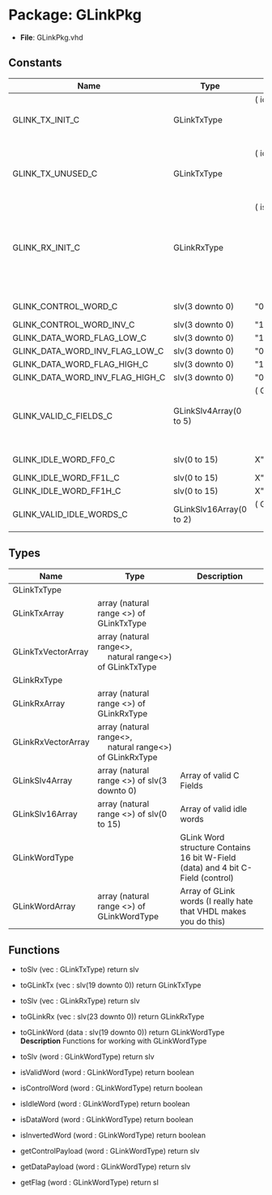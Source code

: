 # Package: GLinkPkg

- **File**: GLinkPkg.vhd
## Constants

| Name                            | Type                    | Value                                                                                                                                                                                                                                                                                                                                                                                                                                                                                                                                                               | Description               |
| ------------------------------- | ----------------------- | ------------------------------------------------------------------------------------------------------------------------------------------------------------------------------------------------------------------------------------------------------------------------------------------------------------------------------------------------------------------------------------------------------------------------------------------------------------------------------------------------------------------------------------------------------------------- | ------------------------- |
| GLINK_TX_INIT_C                 | GLinkTxType             |  (       idle    => '1',<br><span style="padding-left:20px">       control => '0',<br><span style="padding-left:20px">       flag    => '0',<br><span style="padding-left:20px">       data    => (others => '0'),<br><span style="padding-left:20px">       linkRst => '1')                                                                                                                                                                                                                                                                                        |                           |
| GLINK_TX_UNUSED_C               | GLinkTxType             |  (       idle    => '1',<br><span style="padding-left:20px">       control => '0',<br><span style="padding-left:20px">       flag    => '0',<br><span style="padding-left:20px">       data    => (others => '0'),<br><span style="padding-left:20px">       linkRst => '0')                                                                                                                                                                                                                                                                                        |                           |
| GLINK_RX_INIT_C                 | GLinkRxType             |  (       isIdle    => '1',<br><span style="padding-left:20px">       isData    => '0',<br><span style="padding-left:20px">       isControl => '0',<br><span style="padding-left:20px">       flag      => '0',<br><span style="padding-left:20px">       data      => (others => '0'),<br><span style="padding-left:20px">       -- Link Status Signals       error     => '0',<br><span style="padding-left:20px">       rxReady   => '0',<br><span style="padding-left:20px">       txReady   => '0',<br><span style="padding-left:20px">       linkUp    => '0') |                           |
| GLINK_CONTROL_WORD_C            | slv(3 downto 0)         |  "0011"                                                                                                                                                                                                                                                                                                                                                                                                                                                                                                                                                             |  Valid C Field values     |
| GLINK_CONTROL_WORD_INV_C        | slv(3 downto 0)         |  "1100"                                                                                                                                                                                                                                                                                                                                                                                                                                                                                                                                                             |                           |
| GLINK_DATA_WORD_FLAG_LOW_C      | slv(3 downto 0)         |  "1101"                                                                                                                                                                                                                                                                                                                                                                                                                                                                                                                                                             |                           |
| GLINK_DATA_WORD_INV_FLAG_LOW_C  | slv(3 downto 0)         |  "0010"                                                                                                                                                                                                                                                                                                                                                                                                                                                                                                                                                             |                           |
| GLINK_DATA_WORD_FLAG_HIGH_C     | slv(3 downto 0)         |  "1011"                                                                                                                                                                                                                                                                                                                                                                                                                                                                                                                                                             |                           |
| GLINK_DATA_WORD_INV_FLAG_HIGH_C | slv(3 downto 0)         |  "0100"                                                                                                                                                                                                                                                                                                                                                                                                                                                                                                                                                             |                           |
| GLINK_VALID_C_FIELDS_C          | GLinkSlv4Array(0 to 5)  |  (       GLINK_CONTROL_WORD_C,<br><span style="padding-left:20px">       GLINK_CONTROL_WORD_INV_C,<br><span style="padding-left:20px">       GLINK_DATA_WORD_FLAG_LOW_C,<br><span style="padding-left:20px">       GLINK_DATA_WORD_INV_FLAG_LOW_C,<br><span style="padding-left:20px">       GLINK_DATA_WORD_FLAG_HIGH_C,<br><span style="padding-left:20px">       GLINK_DATA_WORD_INV_FLAG_HIGH_C)                                                                                                                                                                |                           |
| GLINK_IDLE_WORD_FF0_C           | slv(0 to 15)            |  X"FF00"                                                                                                                                                                                                                                                                                                                                                                                                                                                                                                                                                            |  Valid idle (fill) words  |
| GLINK_IDLE_WORD_FF1L_C          | slv(0 to 15)            |  X"FE00"                                                                                                                                                                                                                                                                                                                                                                                                                                                                                                                                                            |                           |
| GLINK_IDLE_WORD_FF1H_C          | slv(0 to 15)            |  X"FF80"                                                                                                                                                                                                                                                                                                                                                                                                                                                                                                                                                            |                           |
| GLINK_VALID_IDLE_WORDS_C        | GLinkSlv16Array(0 to 2) |  (       GLINK_IDLE_WORD_FF0_C,<br><span style="padding-left:20px">       GLINK_IDLE_WORD_FF1L_C,<br><span style="padding-left:20px">       GLINK_IDLE_WORD_FF1H_C)                                                                                                                                                                                                                                                                                                                                                                                                 |                           |
## Types

| Name               | Type                                                                                         | Description                                                                        |
| ------------------ | -------------------------------------------------------------------------------------------- | ---------------------------------------------------------------------------------- |
| GLinkTxType        |                                                                                              |                                                                                    |
| GLinkTxArray       | array (natural range <>) of GLinkTxType                                                      |                                                                                    |
| GLinkTxVectorArray | array (natural range<>,<br><span style="padding-left:20px"> natural range<>) of GLinkTxType  |                                                                                    |
| GLinkRxType        |                                                                                              |                                                                                    |
| GLinkRxArray       | array (natural range <>) of GLinkRxType                                                      |                                                                                    |
| GLinkRxVectorArray | array (natural range<>,<br><span style="padding-left:20px"> natural range<>) of GLinkRxType  |                                                                                    |
| GLinkSlv4Array     | array (natural range <>) of slv(3 downto 0)                                                  |  Array of valid C Fields                                                           |
| GLinkSlv16Array    | array (natural range <>) of slv(0 to 15)                                                     |  Array of valid idle words                                                         |
| GLinkWordType      |                                                                                              |  GLink Word structure  Contains 16 bit W-Field (data) and 4 bit C-Field (control)  |
| GLinkWordArray     | array (natural range <>) of GLinkWordType                                                    |  Array of GLink words (I really hate that VHDL makes you do this)                  |
## Functions
- toSlv <font id="function_arguments">(vec     : GLinkTxType) </font> <font id="function_return">return slv </font>
- toGLinkTx <font id="function_arguments">(vec : slv(19 downto 0)) </font> <font id="function_return">return GLinkTxType </font>
- toSlv <font id="function_arguments">(vec     : GLinkRxType) </font> <font id="function_return">return slv </font>
- toGLinkRx <font id="function_arguments">(vec : slv(23 downto 0)) </font> <font id="function_return">return GLinkRxType </font>
- toGLinkWord <font id="function_arguments">(data        : slv(19 downto 0)) </font> <font id="function_return">return GLinkWordType </font>
</br>**Description**
 Functions for working with GLinkWordType

- toSlv <font id="function_arguments">(word             : GLinkWordType) </font> <font id="function_return">return slv </font>
- isValidWord <font id="function_arguments">(word       : GLinkWordType) </font> <font id="function_return">return boolean </font>
- isControlWord <font id="function_arguments">(word     : GLinkWordType) </font> <font id="function_return">return boolean </font>
- isIdleWord <font id="function_arguments">(word        : GLinkWordType) </font> <font id="function_return">return boolean </font>
- isDataWord <font id="function_arguments">(word        : GLinkWordType) </font> <font id="function_return">return boolean </font>
- isInvertedWord <font id="function_arguments">(word    : GLinkWordType) </font> <font id="function_return">return boolean </font>
- getControlPayload <font id="function_arguments">(word : GLinkWordType) </font> <font id="function_return">return slv </font>
- getDataPayload <font id="function_arguments">(word     : GLinkWordType) </font> <font id="function_return">return slv </font>
- getFlag <font id="function_arguments">(word            : GLinkWordType) </font> <font id="function_return">return sl </font>
